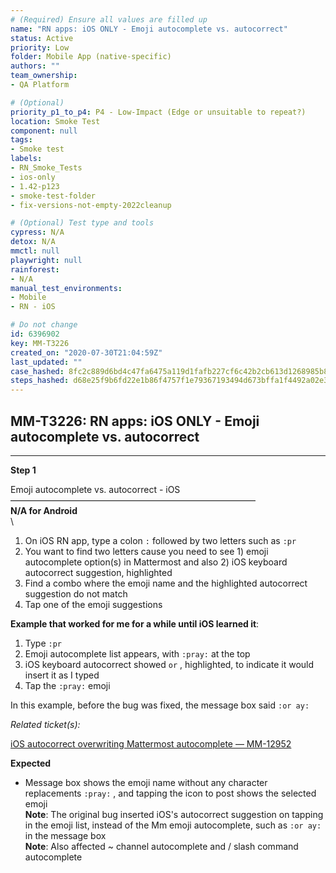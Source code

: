 ```yaml
---
# (Required) Ensure all values are filled up
name: "RN apps: iOS ONLY - Emoji autocomplete vs. autocorrect"
status: Active
priority: Low
folder: Mobile App (native-specific)
authors: ""
team_ownership: 
- QA Platform

# (Optional)
priority_p1_to_p4: P4 - Low-Impact (Edge or unsuitable to repeat?)
location: Smoke Test
component: null
tags: 
- Smoke test
labels: 
- RN_Smoke_Tests
- ios-only
- 1.42-p123
- smoke-test-folder
- fix-versions-not-empty-2022cleanup

# (Optional) Test type and tools
cypress: N/A
detox: N/A
mmctl: null
playwright: null
rainforest: 
- N/A
manual_test_environments: 
- Mobile
- RN - iOS

# Do not change
id: 6396902
key: MM-T3226
created_on: "2020-07-30T21:04:59Z"
last_updated: ""
case_hashed: 8fc2c889d6bd4c47fa6475a119d1fafb227cf6c42b2cb613d1268985b87dabb0f53e07777e53e25df22caf915ca4d153
steps_hashed: d68e25f9b6fd22e1b86f4757f1e79367193494d673bffa1f4492a02e3dee3ff38535f64d930aaad091cc43421ddf8bb6
---
```


<!-- (Auto-generated) Based on frontmatter's "key" and "name" -->

## MM-T3226: RN apps: iOS ONLY - Emoji autocomplete vs. autocorrect

---

**Step 1**

Emoji autocomplete vs. autocorrect - iOS\
————————————————————————————\
**N/A for Android**\
\\

1. On iOS RN app, type a colon `:` followed by two letters such as `:pr`
2. You want to find two letters cause you need to see 1) emoji autocomplete option(s) in Mattermost and also 2) iOS keyboard autocorrect suggestion, highlighted
3. Find a combo where the emoji name and the highlighted autocorrect suggestion do not match
4. Tap one of the emoji suggestions

**Example that worked for me for a while until iOS learned it**:

1. Type `:pr`
2. Emoji autocomplete list appears, with `:pray:` at the top
3. iOS keyboard autocorrect showed `or` , highlighted, to indicate it would insert it as I typed
4. Tap the `:pray:` emoji

In this example, before the bug was fixed, the message box said `:or ay:`

_Related ticket(s):_

[iOS autocorrect overwriting Mattermost autocomplete — MM-12952](https://mattermost.atlassian.net/browse/MM-12952)

**Expected**

- Message box shows the emoji name without any character replacements `:pray:` , and tapping the icon to post shows the selected emoji\
  **Note**: The original bug inserted iOS's autocorrect suggestion on tapping in the emoji list, instead of the Mm emoji autocomplete, such as `:or ay:` in the message box\
  **Note**: Also affected \~ channel autocomplete and / slash command autocomplete
